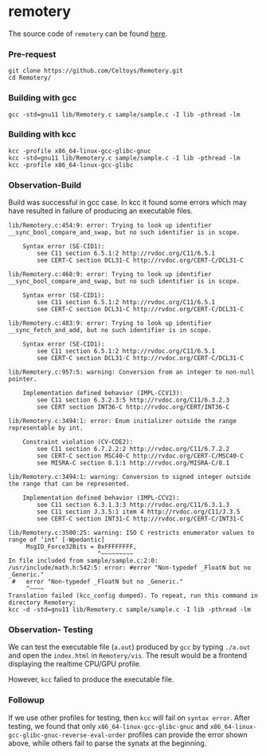 # remotery

The source code of `remotery` can be found [here](https://github.com/Celtoys/Remotery).

### Pre-request
```
git clone https://github.com/Celtoys/Remotery.git
cd Remotery/
```

### Building with gcc
```
gcc -std=gnu11 lib/Remotery.c sample/sample.c -I lib -pthread -lm
````    


### Building with kcc
```
kcc -profile x86_64-linux-gcc-glibc-gnuc
kcc -std=gnu11 lib/Remotery.c sample/sample.c -I lib -pthread -lm
kcc -profile x86_64-linux-gcc-glibc
```

### Observation-Build

Build was successful in gcc case. In kcc it found some errors which may have resulted in failure of producing an executable files.
```
lib/Remotery.c:454:9: error: Trying to look up identifier __sync_bool_compare_and_swap, but no such identifier is in scope.

    Syntax error (SE-CID1):
        see C11 section 6.5.1:2 http://rvdoc.org/C11/6.5.1
        see CERT-C section DCL31-C http://rvdoc.org/CERT-C/DCL31-C

lib/Remotery.c:468:9: error: Trying to look up identifier __sync_bool_compare_and_swap, but no such identifier is in scope.

    Syntax error (SE-CID1):
        see C11 section 6.5.1:2 http://rvdoc.org/C11/6.5.1
        see CERT-C section DCL31-C http://rvdoc.org/CERT-C/DCL31-C

lib/Remotery.c:483:9: error: Trying to look up identifier __sync_fetch_and_add, but no such identifier is in scope.

    Syntax error (SE-CID1):
        see C11 section 6.5.1:2 http://rvdoc.org/C11/6.5.1
        see CERT-C section DCL31-C http://rvdoc.org/CERT-C/DCL31-C

lib/Remotery.c:957:5: warning: Conversion from an integer to non-null pointer.

    Implementation defined behavior (IMPL-CCV13):
        see C11 section 6.3.2.3:5 http://rvdoc.org/C11/6.3.2.3
        see CERT section INT36-C http://rvdoc.org/CERT/INT36-C

lib/Remotery.c:3494:1: error: Enum initializer outside the range representable by int.

    Constraint violation (CV-CDE2):
        see C11 section 6.7.2.2:2 http://rvdoc.org/C11/6.7.2.2
        see CERT-C section MSC40-C http://rvdoc.org/CERT-C/MSC40-C
        see MISRA-C section 8.1:1 http://rvdoc.org/MISRA-C/8.1

lib/Remotery.c:3494:1: warning: Conversion to signed integer outside the range that can be represented.

    Implementation defined behavior (IMPL-CCV2):
        see C11 section 6.3.1.3:3 http://rvdoc.org/C11/6.3.1.3
        see C11 section J.3.5:1 item 4 http://rvdoc.org/C11/J.3.5
        see CERT-C section INT31-C http://rvdoc.org/CERT-C/INT31-C

lib/Remotery.c:3500:25: warning: ISO C restricts enumerator values to range of ‘int’ [-Wpedantic]
     MsgID_Force32Bits = 0xFFFFFFFF,
                         ^~~~~~~~~~
In file included from sample/sample.c:2:0:
/usr/include/math.h:542:5: error: #error "Non-typedef _FloatN but no _Generic."
 #   error "Non-typedef _FloatN but no _Generic."
     ^~~~~
Translation failed (kcc_config dumped). To repeat, run this command in directory Remotery:
kcc -d -std=gnu11 lib/Remotery.c sample/sample.c -I lib -pthread -lm
```

### Observation- Testing

We can test the executable file (`a.out`) produced by `gcc` by typing `./a.out` and open the `index.html` in `Remotery/vis`. The result would be a frontend displaying the realtime CPU/GPU profile.

However, `kcc` falied to produce the executable file.

### Followup

If we use other profiles for testing, then `kcc` will fail on `syntax error`. After testing, we found that only `x86_64-linux-gcc-glibc-gnuc` and `x86_64-linux-gcc-glibc-gnuc-reverse-eval-order` profiles can provide the error shown above, while others fail to parse the synatx at the beginning.
